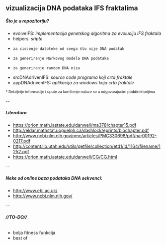 vizualizacija DNA podataka IFS fraktalima
---


##### Što je u repozitoriju?
 + evolveIFS: *implementacija genetskog algoritma za evoluciju IFS fraktala*
 + helpers:  *sripte*
  + 	za ciscenje datoteke od svega što nije DNA podatak
  + 	za generiranje Markovog modela DNA podataka
  + 	za generiranje random DNA niza
 + srcDNAdrivenIFS: *source code programa koji crta fraktale*
 + appDNAdrivenIFS: *aplikacija za windows koja crta fraktale*

<sub>* Detaljnije informacije i upute za korištenje  nalaze se u odgovarajucim poddirektorijima</sub>
 

--

##### Literatura
+ https://orion.math.iastate.edu/danwell/ma378/chapter15.pdf
+ http://eldar.mathstat.uoguelph.ca/dashlock/eprints/biochapter.pdf
+ http://www.ncbi.nlm.nih.gov/pmc/articles/PMC330698/pdf/nar00192-0217.pdf
+ http://content.lib.utah.edu/utils/getfile/collection/etd1/id/1164/filename/1252.pdf
+ https://orion.math.iastate.edu/danwell/CG/CG.html


--

##### Neke od online baza podataka DNA sekvenci:

+ http://www.ebi.ac.uk/
+ http://www.ncbi.nlm.nih.gov/

--

###### ***//TO-DO//***
+ bolja  fitness funkcija
+ best of